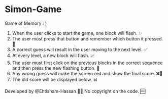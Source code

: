# Simon-Game
Game of Memory  : )

1. When the user clicks to start the game, one block will flash. ✨
2. The user must press that button and remember which button it pressed. 🧠
3. A correct guess will result in the user moving to the next level. ✅
4. At every level, a new block will flash. 📈
5. The user must first click on the previous blocks in the correct sequence and then press the new flashing button. 🔄
6. Any wrong guess will make the screen red and show the final score. ❌🔴
7. The old score will be displayed below. 📊

Developed by @Ehtisham-Hassan 👨‍💻
No copyright on the code. 🆓
